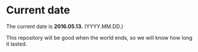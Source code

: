 # Current date

The current date is **2016.05.13.** (YYYY.MM.DD.)

This repository will be good when the world ends, so we will know how long it lasted.
